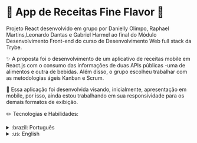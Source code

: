 # :cake: App de Receitas Fine Flavor :wine_glass:

Projeto React desenvolvido em grupo por Danielly Olimpo, Raphael Martins,Leonardo Dantas e Gabriel Harmel ao final do Módulo Desenvolvimento Front-end do curso de Desenvolvimento Web full stack da Trybe.

:sparkles: A proposta foi o desenvolvimento de um aplicativo de receitas mobile em React.js com o consumo das informações de duas APIs públicas -uma de alimentos e outra de bebidas. Além disso, o grupo escolheu trabalhar com as metodologias ágeis Kanban e Scrum.

:construction: Essa aplicação foi desenvolvida visando, inicialmente, apresentação em mobile, por isso, ainda estou trabalhando em sua responsividade para os demais formatos de exibição.

:pencil2: Tecnologias e Habilidades:
<details>
  <summary> :brazil: Português</summary>
    - Desenvolvimento de aplicação React.
    
    - Consumo de dados de APIs públicas.
    
    - Desenvomento de testes em RTL.
    
    - Uso de Redux para gerenciamento da aplicação.
    
    - Estilização em CSS e Sass.
    
    - Prototiapagem com o Figma.
    
    - Produção em equipe com uso das metodologias ágeis.
    
 
</details>

<details>
  <summary>:us: English</summary>
     - React application development.
     
     - Data consumption from public APIs.
     
     - Development of tests in RTL.
     
     - Use of Redux for application management.
     
     - Styling in CSS and Sass.
     
     - Prototyping with Figma.
     
     - Team production using agile methodologies.
     
</details>

